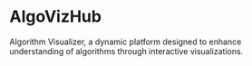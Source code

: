 # AlgoVizHub
Algorithm Visualizer, a dynamic platform designed to enhance  understanding of algorithms through interactive visualizations.
